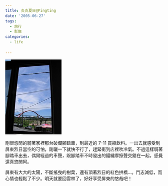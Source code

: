 ```yaml
---
title: 炎炎夏日@Pingting
date: '2005-06-27'
tags:
  - 旅行
  - 影像
categories:
  - life

---
```

[![窗外](images/0.jpg)](http://www.flickr.com/photos/46509322@N00/21834196/ "Photo Sharing")  
  
剛很悠閒的騎著家裡那台破爛腳踏車，到最近的 7-11 買瓶飲料。一出去就感受到屏東烈日當空的可怕，剛曬一下就快不行了，趕緊衝到店裡吹冷氣。不過這樣騎著腳踏車出去，偶爾經過的車聲，跟腳踏車不時發出的鐵繡摩擦聲交錯在一起，感覺還真悠閒阿。  
  
屏東有大大的太陽，不斷搖曳的樹葉，還有頂著烈日的紅色拱橋…。鬥志減低，而心情也輕鬆了不少。明天就要回雲林了，好好享受屏東的悠哉吧！